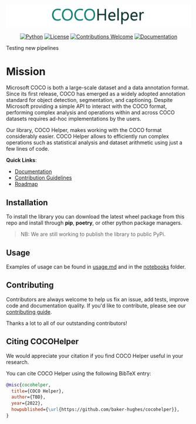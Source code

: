 <div align="center">
  <img src="./doc/logo.png">
</div>
<div align="center">

  [![Python](https://img.shields.io/badge/python-v3.8.0+-success.svg)](https://www.python.org/)
  [![License](https://img.shields.io/badge/License-Apache_2.0-yellowgreen.svg)](http://www.apache.org/licenses/LICENSE-2.0)
  [![Contributions Welcome](https://img.shields.io/badge/contributions-welcome-brightgreen.svg?style=flat)](.github/contributing.md)
  [![Documentation](https://img.shields.io/badge/api-reference-blue.svg)](https://ailab-bh.github.io/cocohelper/apigen.html)
</div>

Testing new pipelines

# Mission 
Microsoft COCO is both a large-scale dataset and a data annotation format.
Since its first release, COCO has emerged as a widely adopted annotation 
standard for object detection, segmentation, and captioning.
Despite Microsoft providing a simple API to interact with the COCO format, 
performing complex analysis and operations within and across COCO datasets 
requires ad-hoc implementations by the users.

Our library, COCO Helper, makes working with the COCO format considerably 
easier.
COCO Helper allows to efficiently run complex operations such as statistical 
analysis and dataset arithmetic using just a few lines of code. 

**Quick Links**:
 - [Documentation](https://ailab-bh.github.io/cocohelper/)
 - [Contribution Guidelines](doc/src-man/contributing.md)
 - [Roadmap](doc/src-man/roadmap.md)

 

## Installation
To install the library you can download the latest wheel package from this repo
and install through **pip**, **poetry**, or other python package managers.

> NB: We are still working to publish the library to public PyPi.



## Usage
Examples of usage can be found in [usage.md](doc/src-man/usage.md) and in 
the [notebooks](notebooks/) folder.



## Contributing
Contributors are always welcome to help us fix an issue, add tests, improve
code and documentation quality. If you'd like to contribute, please see our [contributing guide](doc/src-man/contributing.md).

Thanks a lot to all of our outstanding contributors!


  
## Citing COCOHelper
  
We would appreciate your citation if you find COCO Helper useful in your 
research.

You can cite COCO Helper using the following BibTeX entry:

```bibtex  
@misc{cocohelper,  
  title={COCO Helper},  
  author={TBD},  
  year={2022},  
  howpublished={\url{https://github.com/baker-hughes/cocohelper}},  
}  
```
